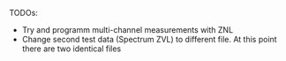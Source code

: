 TODOs:

* Try and programm multi-channel measurements with ZNL
* Change second test data (Spectrum ZVL) to different file. At this point there are two identical files
